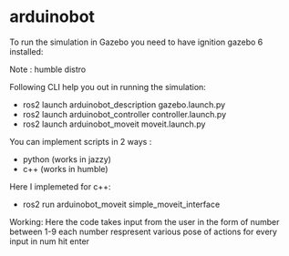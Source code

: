 # arduinobot
To run the simulation in Gazebo you need to have ignition gazebo 6 installed:

Note : humble distro

Following CLI help you out in running the simulation:

- ros2 launch arduinobot_description gazebo.launch.py
- ros2 launch arduinobot_controller controller.launch.py
- ros2 launch arduinobot_moveit moveit.launch.py

You can implement scripts in 2 ways :
- python (works in jazzy)
- c++ (works in humble)

Here I implemeted for c++:
- ros2 run arduinobot_moveit simple_moveit_interface

Working:
Here the code takes input from the user in the form of number between 1-9 
each number respresent various pose of actions for every input in num hit enter

